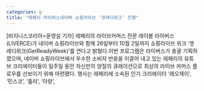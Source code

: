 ```yaml
---
categories: g
title: "레페리 라이버스네이버 쇼핑라이브 ‘겟레디위크’ 진행"
---
```

[비지니스코리아=윤영실 기자] 레페리의 라이브커머스 전문 레이블 라이버스(LIVERCE)가 네이버 쇼핑라이브와 함께 26일부터 10월 2일까지 쇼핑라이브 위크 ‘겟레디위크(GetReadyWeek)’를 연다고 밝혔다.이번 프로그램은 라이버스가 총괄 기획하였으며, 네이버 쇼핑라이브에서 우수한 소비자 반응을 이끌어 내고 있는 레페리의 유튜브 크리에이터들이 일주일 동안 자신만의 양질의 큐레이션으로 최상의 라이브 커머스 플로우를 선보이기 위해 마련됐다. 행사는 레페리에 소속된 인기 크리에이터 ‘레오제이’, ‘민스코’, ‘홀리’, ‘아랑’,